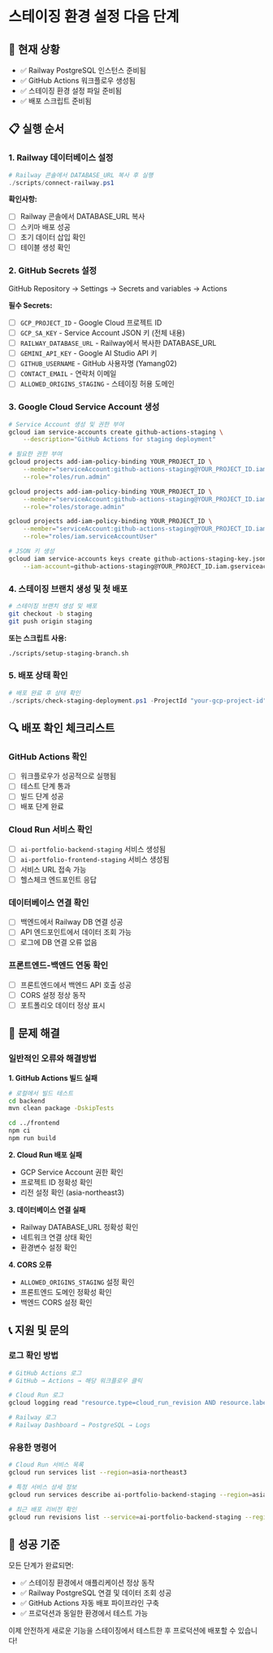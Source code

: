 # 스테이징 환경 설정 다음 단계

## 🎯 현재 상황
- ✅ Railway PostgreSQL 인스턴스 준비됨
- ✅ GitHub Actions 워크플로우 생성됨
- ✅ 스테이징 환경 설정 파일 준비됨
- ✅ 배포 스크립트 준비됨

## 📋 실행 순서

### 1. Railway 데이터베이스 설정
```powershell
# Railway 콘솔에서 DATABASE_URL 복사 후 실행
./scripts/connect-railway.ps1
```

**확인사항:**
- [ ] Railway 콘솔에서 DATABASE_URL 복사
- [ ] 스키마 배포 성공
- [ ] 초기 데이터 삽입 확인
- [ ] 테이블 생성 확인

### 2. GitHub Secrets 설정
GitHub Repository → Settings → Secrets and variables → Actions

**필수 Secrets:**
- [ ] `GCP_PROJECT_ID` - Google Cloud 프로젝트 ID
- [ ] `GCP_SA_KEY` - Service Account JSON 키 (전체 내용)
- [ ] `RAILWAY_DATABASE_URL` - Railway에서 복사한 DATABASE_URL
- [ ] `GEMINI_API_KEY` - Google AI Studio API 키
- [ ] `GITHUB_USERNAME` - GitHub 사용자명 (Yamang02)
- [ ] `CONTACT_EMAIL` - 연락처 이메일
- [ ] `ALLOWED_ORIGINS_STAGING` - 스테이징 허용 도메인

### 3. Google Cloud Service Account 생성
```bash
# Service Account 생성 및 권한 부여
gcloud iam service-accounts create github-actions-staging \
    --description="GitHub Actions for staging deployment"

# 필요한 권한 부여
gcloud projects add-iam-policy-binding YOUR_PROJECT_ID \
    --member="serviceAccount:github-actions-staging@YOUR_PROJECT_ID.iam.gserviceaccount.com" \
    --role="roles/run.admin"

gcloud projects add-iam-policy-binding YOUR_PROJECT_ID \
    --member="serviceAccount:github-actions-staging@YOUR_PROJECT_ID.iam.gserviceaccount.com" \
    --role="roles/storage.admin"

gcloud projects add-iam-policy-binding YOUR_PROJECT_ID \
    --member="serviceAccount:github-actions-staging@YOUR_PROJECT_ID.iam.gserviceaccount.com" \
    --role="roles/iam.serviceAccountUser"

# JSON 키 생성
gcloud iam service-accounts keys create github-actions-staging-key.json \
    --iam-account=github-actions-staging@YOUR_PROJECT_ID.iam.gserviceaccount.com
```

### 4. 스테이징 브랜치 생성 및 첫 배포
```bash
# 스테이징 브랜치 생성 및 배포
git checkout -b staging
git push origin staging
```

**또는 스크립트 사용:**
```bash
./scripts/setup-staging-branch.sh
```

### 5. 배포 상태 확인
```powershell
# 배포 완료 후 상태 확인
./scripts/check-staging-deployment.ps1 -ProjectId "your-gcp-project-id"
```

## 🔍 배포 확인 체크리스트

### GitHub Actions 확인
- [ ] 워크플로우가 성공적으로 실행됨
- [ ] 테스트 단계 통과
- [ ] 빌드 단계 성공
- [ ] 배포 단계 완료

### Cloud Run 서비스 확인
- [ ] `ai-portfolio-backend-staging` 서비스 생성됨
- [ ] `ai-portfolio-frontend-staging` 서비스 생성됨
- [ ] 서비스 URL 접속 가능
- [ ] 헬스체크 엔드포인트 응답

### 데이터베이스 연결 확인
- [ ] 백엔드에서 Railway DB 연결 성공
- [ ] API 엔드포인트에서 데이터 조회 가능
- [ ] 로그에 DB 연결 오류 없음

### 프론트엔드-백엔드 연동 확인
- [ ] 프론트엔드에서 백엔드 API 호출 성공
- [ ] CORS 설정 정상 동작
- [ ] 포트폴리오 데이터 정상 표시

## 🚨 문제 해결

### 일반적인 오류와 해결방법

**1. GitHub Actions 빌드 실패**
```bash
# 로컬에서 빌드 테스트
cd backend
mvn clean package -DskipTests

cd ../frontend
npm ci
npm run build
```

**2. Cloud Run 배포 실패**
- GCP Service Account 권한 확인
- 프로젝트 ID 정확성 확인
- 리전 설정 확인 (asia-northeast3)

**3. 데이터베이스 연결 실패**
- Railway DATABASE_URL 정확성 확인
- 네트워크 연결 상태 확인
- 환경변수 설정 확인

**4. CORS 오류**
- `ALLOWED_ORIGINS_STAGING` 설정 확인
- 프론트엔드 도메인 정확성 확인
- 백엔드 CORS 설정 확인

## 📞 지원 및 문의

### 로그 확인 방법
```bash
# GitHub Actions 로그
# GitHub → Actions → 해당 워크플로우 클릭

# Cloud Run 로그
gcloud logging read "resource.type=cloud_run_revision AND resource.labels.service_name=ai-portfolio-backend-staging" --limit=50

# Railway 로그
# Railway Dashboard → PostgreSQL → Logs
```

### 유용한 명령어
```bash
# Cloud Run 서비스 목록
gcloud run services list --region=asia-northeast3

# 특정 서비스 상세 정보
gcloud run services describe ai-portfolio-backend-staging --region=asia-northeast3

# 최근 배포 리비전 확인
gcloud run revisions list --service=ai-portfolio-backend-staging --region=asia-northeast3
```

## 🎉 성공 기준

모든 단계가 완료되면:
- ✅ 스테이징 환경에서 애플리케이션 정상 동작
- ✅ Railway PostgreSQL 연결 및 데이터 조회 성공
- ✅ GitHub Actions 자동 배포 파이프라인 구축
- ✅ 프로덕션과 동일한 환경에서 테스트 가능

이제 안전하게 새로운 기능을 스테이징에서 테스트한 후 프로덕션에 배포할 수 있습니다!